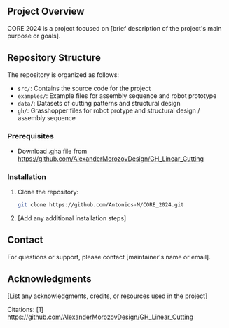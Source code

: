## Project Overview

CORE 2024 is a project focused on [brief description of the project's main purpose or goals].

## Repository Structure

The repository is organized as follows:

- `src/`: Contains the source code for the project
- `examples/`: Example files for assembly sequence and robot prototype
- `data/`: Datasets of cutting patterns and structural design
- `gh/`: Grasshopper files for robot protype and structural design / assembly sequence

### Prerequisites

- Download .gha file from https://github.com/AlexanderMorozovDesign/GH_Linear_Cutting

### Installation

1. Clone the repository:
   ```bash
   git clone https://github.com/Antonios-M/CORE_2024.git
   ```

2. [Add any additional installation steps]


## Contact

For questions or support, please contact [maintainer's name or email].

## Acknowledgments

[List any acknowledgments, credits, or resources used in the project]

Citations:
[1] https://github.com/AlexanderMorozovDesign/GH_Linear_Cutting
